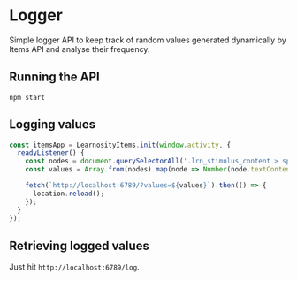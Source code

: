 # Logger

Simple logger API to keep track of random values generated dynamically by Items API and analyse their frequency.

## Running the API

```
npm start
```

## Logging values

```js
const itemsApp = LearnosityItems.init(window.activity, {
  readyListener() {
    const nodes = document.querySelectorAll('.lrn_stimulus_content > span > strong');
    const values = Array.from(nodes).map(node => Number(node.textContent));

    fetch(`http://localhost:6789/?values=${values}`).then(() => {
      location.reload();
    });
  }
});
```

## Retrieving logged values

Just hit `http://localhost:6789/log`.
